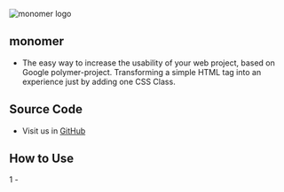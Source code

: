 ![monomer logo](http://desamovil.cl:81/design/img/monomer.png)
## monomer
* The easy way to increase the usability of your web project, based on Google polymer-project.
Transforming a simple HTML tag into an experience just by adding one CSS Class.


## Source Code
* Visit us in [GitHub](https://github.com/develasquez/monomer) 


## How to Use
1 - 

